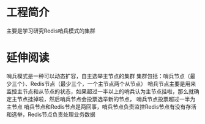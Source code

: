 # 工程简介
主要是学习研究Redis哨兵模式的集群
# 延伸阅读
哨兵模式是一种可以动态扩容，自主选举主节点的集群
集群包括：哨兵节点（最少三个）、Redis节点（最少三个，一个主节点两个从节点）
   哨兵节点主要是用来监控主节点和从节点的状态，如果超过一半以上的哨兵认为主节点挂啦，那么就确定主节点挂掉啦，然后哨兵节点会投票选举新的节点，
哨兵节点投票超过一半为主节点
   哨兵节点和Redis节点是两回事，哨兵节点负责监控Redis节点有没有存活和选举，Redis节点负责处理业务数据

